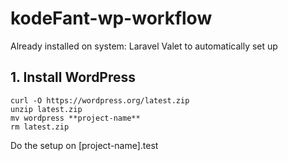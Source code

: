 # kodeFant-wp-workflow

Already installed on system:
Laravel Valet to automatically set up

## 1. Install WordPress

```
curl -O https://wordpress.org/latest.zip
unzip latest.zip
mv wordpress **project-name**
rm latest.zip
```

Do the setup on [project-name].test
